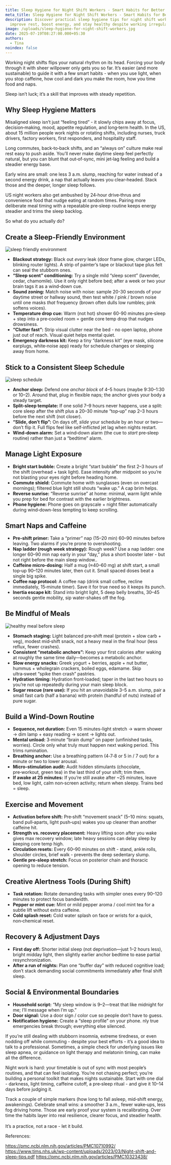 ```yaml
---
title: Sleep Hygiene for Night Shift Workers - Smart Habits for Better Rest and Energy
meta_title: Sleep Hygiene for Night Shift Workers - Smart Habits for Better Rest and Energy
description: Discover practical sleep hygiene tips for night shift workers to
  improve rest, boost energy, and stay healthy despite working irregular hours.
image: /uploads/sleep-hygiene-for-night-shift-workers.jpg
date: 2025-07-19T08:27:00.000+05:30
authors:
  - Tina
noindex: false
---
```

Working night shifts flips your natural rhythm on its head. Forcing your body through it with sheer willpower only gets you so far. It’s easier (and more sustainable) to guide it with a few smart habits - when you use light, when you stop caffeine, how cool and dark you make the room, how you time food and naps.

Sleep isn’t luck; it’s a skill that improves with steady repetition.

## **Why Sleep Hygiene Matters**

Misaligned sleep isn’t just “feeling tired” - it slowly chips away at focus, decision‑making, mood, appetite regulation, and long‑term health. In the US, about 15 million people work nights or rotating shifts, including nurses, truck drivers, factory workers, first responders, and hospitality staff.

Long commutes, back‑to‑back shifts, and an “always on” culture make real rest easy to push aside. You’ll never make daytime sleep feel perfectly natural, but you can blunt that out‑of‑sync, mini jet‑lag feeling and build a steadier energy base.

Early wins are small: one less 3 a.m. slump, reaching for water instead of a second energy drink, a nap that actually leaves you clear‑headed. Stack those and the deeper, longer sleep follows.

US night workers also get ambushed by 24‑hour drive‑thrus and convenience food that nudge eating at random times. Pairing more deliberate meal timing with a repeatable pre‑sleep routine keeps energy steadier and trims the sleep backlog.

So what do you actually do?

## **Create a Sleep-Friendly Environment**

![sleep friendly environment](/uploads/sleep-environment.jpg)

* **Blackout strategy:** Black out *every* leak (door frame glow, charger LEDs, blinking router lights). A strip of painter’s tape or blackout tape plus felt can seal the stubborn ones.
* **“Sleep scent” conditioning:** Try a single mild “sleep scent” (lavender, cedar, chamomile). Use it only right before bed; after a week or two your brain tags it as a wind‑down cue.
* **Sound zoning:** Match noise with noise: sample 20-30 seconds of your daytime street or hallway sound, then test white / pink / brown noise until one masks *that* frequency (brown often dulls low rumbles; pink softens voices).
* **Temperature drop cue:** Warm (not hot) shower 60-90 minutes pre‑sleep + step into a pre‑cooled room = gentle core temp drop that nudges drowsiness.
* **“Clutter fast”:** Strip visual clutter near the bed - no open laptop, phone just out of reach. Visual quiet helps mental quiet.
* **Emergency darkness kit:** Keep a tiny “darkness kit” (eye mask, silicone earplugs, white‑noise app) ready for schedule changes or sleeping away from home.

## **Stick to a Consistent Sleep Schedule**

![sleep schedule](/uploads/sleep-schedule.jpg)

* **Anchor sleep:** Defend one *anchor block* of 4–5 hours (maybe 9:30–1:30 or 10–2). Around that, plug in flexible naps; the anchor gives your body a steady target.
* **Split‑sleep template:** If one solid 7–9 hours never happens, use a split: core sleep after the shift plus a 20–30 minute “top‑up” nap 2–3 hours before the next shift (not closer).
* **“Slide, don’t flip”:** On days off, *slide* your schedule by an hour or two—don’t flip it. Full flips feel like self‑inflicted jet lag when nights restart.
* **Wind‑down alarm:** Set a wind‑down alarm (the cue to *start* pre‑sleep routine) rather than just a “bedtime” alarm.

## **Manage Light Exposure**

* **Bright start bubble:** Create a bright “start bubble” the first 2–3 hours of the shift (overhead + task light). Ease intensity after midpoint so you’re not blasting your eyes right before heading home.
* **Commute shield:** Commute home with sunglasses (even on overcast mornings); filtered blue light still shouts “wake up.” A cap brim helps.
* **Reverse sunrise:** “Reverse sunrise” at home: minimal, warm light while you prep for bed for contrast with the earlier brightness.
* **Phone hygiene:**  Phone goes on grayscale + night filter automatically during wind‑down-less tempting to keep scrolling.

## **Smart Naps and Caffeine**

* **Pre‑shift primer:** Take a “primer” nap (15–20 min) 60–90 minutes before leaving. Two alarms if you’re prone to overshooting.
* **Nap ladder (rough week strategy):** Rough week? Use a nap ladder: one longer 60–90 min nap early in your “day,” plus a short booster later - but not right before the main sleep window..
* **Caffeine micro‑dosing:** Half a mug (≈40–60 mg) at shift start, a small top‑up 90–120 minutes later, then cut it. Small spaced doses beat a single big spike.
* **Coffee nap protocol:** A coffee nap (drink small coffee, recline immediately, 15‑minute timer). Save it for true need so it keeps its punch.
* **Inertia escape kit:** Stand into bright light, 5 deep belly breaths, 30–45 seconds gentle mobility, sip water-shakes off the fog.

## **Be Mindful of Meals**

![healthy meal before sleep](/uploads/sleep-healthy-meal.jpg)

* **Stomach staging:** Light balanced pre‑shift meal (protein + slow carb + veg), modest mid‑shift snack, not a heavy meal in the final hour (less reflux, fewer crashes).
* **Consistent “metabolic anchors”:**  Keep your first calories after waking at roughly the same time daily—becomes a metabolic anchor.
* **Slow energy snacks:** Greek yogurt + berries, apple + nut butter, hummus + wholegrain crackers, boiled eggs, edamame. Skip ultra‑sweet “spike then crash” pastries.
* **Hydration timing:** Hydration front‑loaded; taper in the last two hours so you’re not up repeatedly during your main sleep block.
* **Sugar rescue (rare use):** If you hit an unavoidable 3–5 a.m. slump, pair a small fast carb (half a banana) with protein (handful of nuts) instead of pure sugar.

## **Build a Wind-Down Routine**

* **Sequence, not duration:** Even 15 minutes-light stretch → warm shower → dim lamp + easy reading → scent → lights out.
* **Mental unload:** 3‑minute “brain dump” on paper (unfinished tasks, worries). Circle only what truly must happen next waking period. This trims rumination.
* **Breathing anchor:**  Use a breathing pattern (4‑7‑8 or 5 in / 7 out) for a minute or two to lower arousal.
* **Micro‑stimulation audit:** Audit hidden stimulants (chocolate, pre‑workout, green tea) in the last third of your shift; trim them.
* **If awake at 25 minutes:** If you’re still awake after ~25 minutes, leave bed, low light, calm non‑screen activity; return when sleepy. Trains bed = sleep.

## **Exercise and Movement**

* **Activation before shift:** Pre‑shift “movement snack” (5–10 mins: squats, band pull‑aparts, light push‑ups) wakes you up cleaner than another caffeine hit.
* **Strength vs. recovery placement:** Heavy lifting soon after you wake gives max recovery window; late heavy sessions can delay sleep by keeping core temp high.
* **Circulation resets:** Every 60–90 minutes on shift - stand, ankle rolls, shoulder circles, brief walk - prevents the deep sedentary slump.
* **Gentle pre‑sleep stretch:** Focus on posterior chain and thoracic opening to reduce tension.

## **Creative Alertness Tools (During Shift)**

* **Task rotation:** Rotate demanding tasks with simpler ones every 90–120 minutes to protect focus bandwidth.
* **Pepper or mint cue:**  Mint or mild pepper aroma / cool mint tea for a subtle lift without extra caffeine.
* **Cold splash reset:**  Cold water splash on face or wrists for a quick, non‑chemical reset.

## **Recovery & Adjustment Days**

* **First day off:** Shorter initial sleep (not deprivation—just 1–2 hours less), bright midday light, then slightly earlier anchor bedtime to ease partial resynchronization.
* **After a run of nights:** Plan one “buffer day” with reduced cognitive load; don’t stack demanding social commitments immediately after final shift sleep.

## **Social & Environmental Boundaries**

* **Household script:** “My sleep window is 9–2—treat that like midnight for me; I’ll message when I’m up.”
* **Door signal:** Use a door sign / color cue so people don’t have to guess.
* **Notification hygiene:** Create a “sleep profile” on your phone. nly true emergencies break through; everything else silenced.

If you’re still dealing with stubborn insomnia, extreme tiredness, or even nodding off while commuting - despite your best efforts - it’s a good idea to talk to a professional. Sometimes, a simple check for underlying issues like sleep apnea, or guidance on light therapy and melatonin timing, can make all the difference.

Night work is hard: your timetable is out of sync with most people’s routines, and that can feel isolating. You’re not chasing perfect; you’re building a personal toolkit that makes nights sustainable. Start with one dial - darkness, light timing, caffeine cutoff, a pre‑sleep ritual - and give it 10–14 days before judging it.

Track a couple of simple markers (how long to fall asleep, mid‑shift energy, awakenings). Celebrate small wins: a smoother 3 a.m., fewer wake‑ups, less fog driving home. Those are early proof your system is recalibrating. Over time the habits layer into real resilience, clearer focus, and steadier health.\
\
It’s a practice, not a race - let it build.

References:

<a href="https://pmc.ncbi.nlm.nih.gov/articles/PMC10710992/" rel="nofollow">https://pmc.ncbi.nlm.nih.gov/articles/PMC10710992/</a>
<a href="https://www.tims.nhs.uk/wp-content/uploads/2023/03/Night-shift-and-sleep-tips.pdf" rel="nofollow">https://www.tims.nhs.uk/wp-content/uploads/2023/03/Night-shift-and-sleep-tips.pdf</a>
<a href="https://pmc.ncbi.nlm.nih.gov/articles/PMC10323438/" rel="nofollow">https://pmc.ncbi.nlm.nih.gov/articles/PMC10323438/</a>
